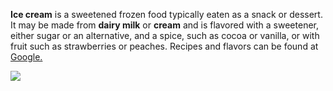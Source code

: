 <!DOCTYPE html>
<html>
  <head>
    <meta charset="utf-8">
    <title>My test page</title>
  </head>
  <body>
    <p><strong>Ice cream</strong> is a sweetened frozen food typically eaten as a snack or dessert. It may be made from <strong>dairy milk</strong> or <strong>cream</strong> and is flavored with a sweetener, either sugar or an alternative, and a spice, such as cocoa or vanilla, or with fruit such as strawberries or peaches. Recipes and flavors can be found at <a href='https://www.google.com' title='Google'>Google.</a></p>
<img src="https://images.unsplash.com/photo-1497034825429-c343d7c6a68f?ixlib=rb-1.2.1&ixid=MnwxMjA3fDB8MHxleHBsb3JlLWZlZWR8MXx8fGVufDB8fHx8&w=1000&q=80">
  </body>
</html>
